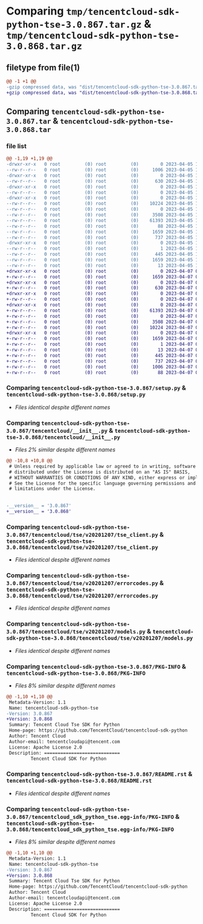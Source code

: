 # Comparing `tmp/tencentcloud-sdk-python-tse-3.0.867.tar.gz` & `tmp/tencentcloud-sdk-python-tse-3.0.868.tar.gz`

## filetype from file(1)

```diff
@@ -1 +1 @@
-gzip compressed data, was "dist/tencentcloud-sdk-python-tse-3.0.867.tar", last modified: Wed Apr  5 16:59:18 2023, max compression
+gzip compressed data, was "dist/tencentcloud-sdk-python-tse-3.0.868.tar", last modified: Fri Apr  7 01:04:10 2023, max compression
```

## Comparing `tencentcloud-sdk-python-tse-3.0.867.tar` & `tencentcloud-sdk-python-tse-3.0.868.tar`

### file list

```diff
@@ -1,19 +1,19 @@
-drwxr-xr-x   0 root         (0) root         (0)        0 2023-04-05 16:59:18.000000 tencentcloud-sdk-python-tse-3.0.867/
--rw-r--r--   0 root         (0) root         (0)     1006 2023-04-05 16:59:18.000000 tencentcloud-sdk-python-tse-3.0.867/setup.py
-drwxr-xr-x   0 root         (0) root         (0)        0 2023-04-05 16:59:18.000000 tencentcloud-sdk-python-tse-3.0.867/tencentcloud/
--rw-r--r--   0 root         (0) root         (0)      630 2023-04-05 16:59:18.000000 tencentcloud-sdk-python-tse-3.0.867/tencentcloud/__init__.py
-drwxr-xr-x   0 root         (0) root         (0)        0 2023-04-05 16:59:18.000000 tencentcloud-sdk-python-tse-3.0.867/tencentcloud/tse/
--rw-r--r--   0 root         (0) root         (0)        0 2023-04-05 16:59:18.000000 tencentcloud-sdk-python-tse-3.0.867/tencentcloud/tse/__init__.py
-drwxr-xr-x   0 root         (0) root         (0)        0 2023-04-05 16:59:18.000000 tencentcloud-sdk-python-tse-3.0.867/tencentcloud/tse/v20201207/
--rw-r--r--   0 root         (0) root         (0)    10224 2023-04-05 16:59:18.000000 tencentcloud-sdk-python-tse-3.0.867/tencentcloud/tse/v20201207/tse_client.py
--rw-r--r--   0 root         (0) root         (0)        0 2023-04-05 16:59:18.000000 tencentcloud-sdk-python-tse-3.0.867/tencentcloud/tse/v20201207/__init__.py
--rw-r--r--   0 root         (0) root         (0)     3508 2023-04-05 16:59:18.000000 tencentcloud-sdk-python-tse-3.0.867/tencentcloud/tse/v20201207/errorcodes.py
--rw-r--r--   0 root         (0) root         (0)    61393 2023-04-05 16:59:18.000000 tencentcloud-sdk-python-tse-3.0.867/tencentcloud/tse/v20201207/models.py
--rw-r--r--   0 root         (0) root         (0)       88 2023-04-05 16:59:18.000000 tencentcloud-sdk-python-tse-3.0.867/setup.cfg
--rw-r--r--   0 root         (0) root         (0)     1659 2023-04-05 16:59:18.000000 tencentcloud-sdk-python-tse-3.0.867/PKG-INFO
--rw-r--r--   0 root         (0) root         (0)      737 2023-04-05 16:59:18.000000 tencentcloud-sdk-python-tse-3.0.867/README.rst
-drwxr-xr-x   0 root         (0) root         (0)        0 2023-04-05 16:59:18.000000 tencentcloud-sdk-python-tse-3.0.867/tencentcloud_sdk_python_tse.egg-info/
--rw-r--r--   0 root         (0) root         (0)        1 2023-04-05 16:59:18.000000 tencentcloud-sdk-python-tse-3.0.867/tencentcloud_sdk_python_tse.egg-info/dependency_links.txt
--rw-r--r--   0 root         (0) root         (0)      445 2023-04-05 16:59:18.000000 tencentcloud-sdk-python-tse-3.0.867/tencentcloud_sdk_python_tse.egg-info/SOURCES.txt
--rw-r--r--   0 root         (0) root         (0)     1659 2023-04-05 16:59:18.000000 tencentcloud-sdk-python-tse-3.0.867/tencentcloud_sdk_python_tse.egg-info/PKG-INFO
--rw-r--r--   0 root         (0) root         (0)       13 2023-04-05 16:59:18.000000 tencentcloud-sdk-python-tse-3.0.867/tencentcloud_sdk_python_tse.egg-info/top_level.txt
+drwxr-xr-x   0 root         (0) root         (0)        0 2023-04-07 01:04:10.000000 tencentcloud-sdk-python-tse-3.0.868/
+-rw-r--r--   0 root         (0) root         (0)     1659 2023-04-07 01:04:10.000000 tencentcloud-sdk-python-tse-3.0.868/PKG-INFO
+drwxr-xr-x   0 root         (0) root         (0)        0 2023-04-07 01:04:10.000000 tencentcloud-sdk-python-tse-3.0.868/tencentcloud/
+-rw-r--r--   0 root         (0) root         (0)      630 2023-04-07 01:04:10.000000 tencentcloud-sdk-python-tse-3.0.868/tencentcloud/__init__.py
+drwxr-xr-x   0 root         (0) root         (0)        0 2023-04-07 01:04:10.000000 tencentcloud-sdk-python-tse-3.0.868/tencentcloud/tse/
+-rw-r--r--   0 root         (0) root         (0)        0 2023-04-07 01:04:10.000000 tencentcloud-sdk-python-tse-3.0.868/tencentcloud/tse/__init__.py
+drwxr-xr-x   0 root         (0) root         (0)        0 2023-04-07 01:04:10.000000 tencentcloud-sdk-python-tse-3.0.868/tencentcloud/tse/v20201207/
+-rw-r--r--   0 root         (0) root         (0)    61393 2023-04-07 01:04:10.000000 tencentcloud-sdk-python-tse-3.0.868/tencentcloud/tse/v20201207/models.py
+-rw-r--r--   0 root         (0) root         (0)        0 2023-04-07 01:04:10.000000 tencentcloud-sdk-python-tse-3.0.868/tencentcloud/tse/v20201207/__init__.py
+-rw-r--r--   0 root         (0) root         (0)     3508 2023-04-07 01:04:10.000000 tencentcloud-sdk-python-tse-3.0.868/tencentcloud/tse/v20201207/errorcodes.py
+-rw-r--r--   0 root         (0) root         (0)    10224 2023-04-07 01:04:10.000000 tencentcloud-sdk-python-tse-3.0.868/tencentcloud/tse/v20201207/tse_client.py
+drwxr-xr-x   0 root         (0) root         (0)        0 2023-04-07 01:04:10.000000 tencentcloud-sdk-python-tse-3.0.868/tencentcloud_sdk_python_tse.egg-info/
+-rw-r--r--   0 root         (0) root         (0)     1659 2023-04-07 01:04:10.000000 tencentcloud-sdk-python-tse-3.0.868/tencentcloud_sdk_python_tse.egg-info/PKG-INFO
+-rw-r--r--   0 root         (0) root         (0)        1 2023-04-07 01:04:10.000000 tencentcloud-sdk-python-tse-3.0.868/tencentcloud_sdk_python_tse.egg-info/dependency_links.txt
+-rw-r--r--   0 root         (0) root         (0)       13 2023-04-07 01:04:10.000000 tencentcloud-sdk-python-tse-3.0.868/tencentcloud_sdk_python_tse.egg-info/top_level.txt
+-rw-r--r--   0 root         (0) root         (0)      445 2023-04-07 01:04:10.000000 tencentcloud-sdk-python-tse-3.0.868/tencentcloud_sdk_python_tse.egg-info/SOURCES.txt
+-rw-r--r--   0 root         (0) root         (0)      737 2023-04-07 01:04:10.000000 tencentcloud-sdk-python-tse-3.0.868/README.rst
+-rw-r--r--   0 root         (0) root         (0)     1006 2023-04-07 01:04:10.000000 tencentcloud-sdk-python-tse-3.0.868/setup.py
+-rw-r--r--   0 root         (0) root         (0)       88 2023-04-07 01:04:10.000000 tencentcloud-sdk-python-tse-3.0.868/setup.cfg
```

### Comparing `tencentcloud-sdk-python-tse-3.0.867/setup.py` & `tencentcloud-sdk-python-tse-3.0.868/setup.py`

 * *Files identical despite different names*

### Comparing `tencentcloud-sdk-python-tse-3.0.867/tencentcloud/__init__.py` & `tencentcloud-sdk-python-tse-3.0.868/tencentcloud/__init__.py`

 * *Files 2% similar despite different names*

```diff
@@ -10,8 +10,8 @@
 # Unless required by applicable law or agreed to in writing, software
 # distributed under the License is distributed on an "AS IS" BASIS,
 # WITHOUT WARRANTIES OR CONDITIONS OF ANY KIND, either express or implied.
 # See the License for the specific language governing permissions and
 # limitations under the License.
 
 
-__version__ = '3.0.867'
+__version__ = '3.0.868'
```

### Comparing `tencentcloud-sdk-python-tse-3.0.867/tencentcloud/tse/v20201207/tse_client.py` & `tencentcloud-sdk-python-tse-3.0.868/tencentcloud/tse/v20201207/tse_client.py`

 * *Files identical despite different names*

### Comparing `tencentcloud-sdk-python-tse-3.0.867/tencentcloud/tse/v20201207/errorcodes.py` & `tencentcloud-sdk-python-tse-3.0.868/tencentcloud/tse/v20201207/errorcodes.py`

 * *Files identical despite different names*

### Comparing `tencentcloud-sdk-python-tse-3.0.867/tencentcloud/tse/v20201207/models.py` & `tencentcloud-sdk-python-tse-3.0.868/tencentcloud/tse/v20201207/models.py`

 * *Files identical despite different names*

### Comparing `tencentcloud-sdk-python-tse-3.0.867/PKG-INFO` & `tencentcloud-sdk-python-tse-3.0.868/PKG-INFO`

 * *Files 8% similar despite different names*

```diff
@@ -1,10 +1,10 @@
 Metadata-Version: 1.1
 Name: tencentcloud-sdk-python-tse
-Version: 3.0.867
+Version: 3.0.868
 Summary: Tencent Cloud Tse SDK for Python
 Home-page: https://github.com/TencentCloud/tencentcloud-sdk-python
 Author: Tencent Cloud
 Author-email: tencentcloudapi@tencent.com
 License: Apache License 2.0
 Description: ============================
         Tencent Cloud SDK for Python
```

### Comparing `tencentcloud-sdk-python-tse-3.0.867/README.rst` & `tencentcloud-sdk-python-tse-3.0.868/README.rst`

 * *Files identical despite different names*

### Comparing `tencentcloud-sdk-python-tse-3.0.867/tencentcloud_sdk_python_tse.egg-info/PKG-INFO` & `tencentcloud-sdk-python-tse-3.0.868/tencentcloud_sdk_python_tse.egg-info/PKG-INFO`

 * *Files 8% similar despite different names*

```diff
@@ -1,10 +1,10 @@
 Metadata-Version: 1.1
 Name: tencentcloud-sdk-python-tse
-Version: 3.0.867
+Version: 3.0.868
 Summary: Tencent Cloud Tse SDK for Python
 Home-page: https://github.com/TencentCloud/tencentcloud-sdk-python
 Author: Tencent Cloud
 Author-email: tencentcloudapi@tencent.com
 License: Apache License 2.0
 Description: ============================
         Tencent Cloud SDK for Python
```

